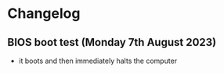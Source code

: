 # Changelog

## BIOS boot test (Monday 7th August 2023)
- it boots and then immediately halts the computer

